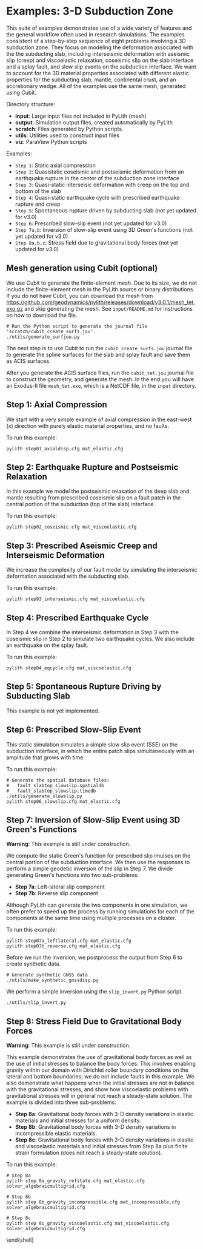 # Examples: 3-D Subduction Zone

This suite of examples demonstrates use of a wide variety of features
and the general workflow often used in research simulations.  The
examples consistent of a step-by-step sequence of eight problems
involving a 3D subduction zone. They focus on modeling the
deformation associated with the the subducting slab, including
interseismic deformation with aseismic slip (creep) and viscoelastic
relaxation, coseismic slip on the slab interface and a splay fault,
and slow slip events on the subduction interface. We want to account
for the 3D material properties associated with different elastic
properties for the subducting slab, mantle, continental crust, and an
accretionary wedge. All of the examples use the same mesh, generated
using Cubit.

Directory structure:
* **input**: Large input files not included in PyLith (mesh)
* **output**: Simulation output files, created automatically by PyLith
* **scratch**: Files generated by Python scripts.
* **utils**: Utilities used to construct input files
* **viz**: ParaView Python scripts

Examples:

* `Step 1`: Static axial compression
* `Step 2`: Quasistatic coseismic and postseismic deformation from an earthquake rupture in the center of the subduction zone interface
* `Step 3`: Quasi-static interseisic deformation with creep on the top and bottom of the slab
* `Step 4`: Quasi-static earthquake cycle with prescribed earthquake rupture and creep
* `Step 5`: Spontaneous rupture driven by subducting slab (not yet updated for v3.0)
* `Step 6`: Prescribed slow-slip event (not yet updated for v3.0)
* `Step 7a,b`: Inversion of slow-slip event using 3D Green's functions (not yet updated for v3.0)
* `Step 8a,b,c`: Stress field due to gravitational body forces (not yet updated for v3.0)

## Mesh generation using Cubit (optional)

We use Cubit to generate the finite-element mesh. Due to its size, we do not include the finite-element mesh in the PyLith source or binary distributions. If you do not have Cubit,
you can download the mesh from
https://github.com/geodynamics/pylith/releases/download/v3.0.1/mesh_tet.exo.gz and skip
generating the mesh. See `input/README.md` for instructions on how to download the file.

```
# Run the Python script to generate the journal file 'scratch/cubit_create_surfs.jou'.
./utils/generate_surfjou.py
```

The next step is to use Cubit to run the `cubit_create_surfs.jou` journal file to generate the spline surfaces for the slab and splay fault and save them as ACIS surfaces.

After you generate the ACIS surface files, run the `cubit_tet.jou` journal file to construct the geometry, and generate the mesh. In the end you will have an Exodus-II file `mesh_tet.exo`, which is a NetCDF file, in the `input` directory.

## Step 1: Axial Compression

We start with a very simple example of axial compression in the east-west (x) direction with purely elastic material properties, and no faults.

To run this example:
```
pylith step01_axialdisp.cfg mat_elastic.cfg
```

## Step 2: Earthquake Rupture and Postseismic Relaxation

In this example we model the postseismic relaxation of the deep slab and mantle resulting from
prescribed coseismic slip on a fault patch in the central portion of the subduction (top of the 
slab) interface.

To run this example:
```
pylith step02_coseismic.cfg mat_viscoelastic.cfg
```

## Step 3: Prescribed Aseismic Creep and Interseismic Deformation

We increase the complexity of our fault model by simulating the interseismic deformation associated 
with the subducting slab.

To run this example:
```
pylith step93_interseismic.cfg mat_viscoelastic.cfg
```

## Step 4: Prescribed Earthquake Cycle

In Step 4 we combine the interseismic deformation in Step 3 with the coseismic slip in Step 2 to 
simulate two earthquake cycles. We also include an earthquake on the splay fault.

To run this example:
```
pylith step04_eqcycle.cfg mat_viscoelastic.cfg
```

## Step 5: Spontaneous Rupture Driving by Subducting Slab

This example is not yet implemented.

## Step 6: Prescribed Slow-Slip Event

This static simulation simulates a simple slow slip event (SSE) on the subduction interface, in 
which the entire patch slips simultaneously with an amplitude that grows with time. 

To run this example:
```
# Generate the spatial database files: 
#   fault_slabtop_slowslip.spatialdb
#   fault_slabtop_slowslip.timedb
./utils/generate_slowslip.py
pylith step06_slowslip.cfg mat_elastic.cfg
```

## Step 7: Inversion of Slow-Slip Event using 3D Green's Functions

**Warning**: This example is still under construction.

We compute the static Green's function for prescribed slip imulses on the central portion of the 
subduction interface. We then use the responses to perform a simple geodetic inversion of the slip 
in Step 7. We divide generating Green's functions into two sub-problems:

* **Step 7a**: Left-lateral slip component
* **Step 7b**: Reverse slip component

Although PyLith can generate the two components in one simulation, we often prefer to speed up the 
process by running simulations for each of the components at the same time using multiple processes 
on a cluster.

To run this example:
```
pylith step07a_leftlateral.cfg mat_elastic.cfg
pylith step07b_reverse.cfg mat_elastic.cfg
```

Before we run the inversion, we postprocess the output from Step 6 to create synthetic data. 
```
# Generate synthetic GNSS data
./utils/make_synthetic_gnssdisp.py
```

We perform a simple inversion using the `slip_invert.py` Python script.
```
./utils/slip_invert.py
```

## Step 8: Stress Field Due to Gravitational Body Forces

**Warning**: This example is still under construction.

This example demonstrates the use of gravitational body forces as well
as the use of initial stresses to balance the body forces. This
involves enabling gravity within our domain with Dirichlet roller
boundary conditions on the lateral and bottom boundaries; we do not
include faults in this example.  We also demonstrate what happens when
the initial stresses are not in balance with the gravitational
stresses, and show how viscoelastic problems with gravitational
stresses will in general not reach a steady-state solution. The
example is divided into three sub-problems:

  * **Step 8a**: Gravitational body forces with 3-D density variations
    in elastic materials and initial stresses for a uniform density.
  * **Step 8b**: Gravitational body forces with 3-D density variations
    in incompressible elastic materials.
  * **Step 8c**: Gravitational body forces with 3-D density variations
    in elastic and viscoelastic materials and initial stresses from
    Step 8a plus finite strain formulation (does not reach a
    steady-state solution).

To run this example:
```
# Step 8a
pylith step 8a_gravity_refstate.cfg mat_elastic.cfg solver_algebraicmultigrid.cfg

# Step 8b
pylith step 8b_gravity_incompressible.cfg mat_incompressible.cfg solver_algebraicmultigrid.cfg

# Step 8c
pylith step 8c_gravity_viscoelastic.cfg mat_viscoelastic.cfg solver_algebraicmultigrid.cfg
```

\end{shell}

